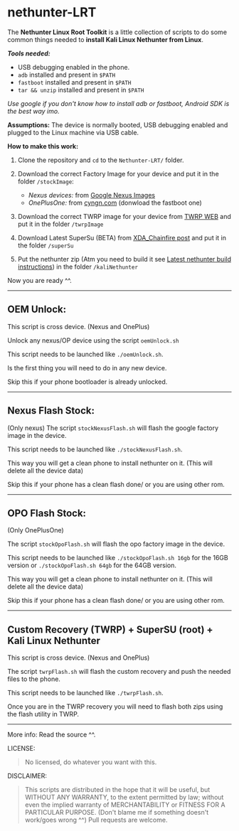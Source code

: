 # nethunter-LRT


The **Nethunter Linux Root Toolkit** is a little collection of scripts to do some common things needed to **install Kali Linux Nethunter from Linux**.


***Tools needed:*** 

 - USB debugging enabled in the phone.
 - `adb` installed and present in `$PATH`
 - `fastboot` installed and present in `$PATH`
 - `tar && unzip` installed and present in `$PATH`
 
*Use google if you don't know how to install adb or fastboot, Android SDK is the best way imo.*

**Assumptions:** The device is normally booted, USB debugging enabled and plugged to the Linux machine via USB cable.

**How to make this work:**

1. Clone the repository and `cd` to the `Nethunter-LRT/` folder.

2. Download the correct Factory Image for your device and put it in the folder `/stockImage`:
    -  *Nexus devices:* from [Google Nexus Images](https://developers.google.com/android/nexus/images?hl=en)
    -  *OnePlusOne:* from [cyngn.com](https://cyngn.com/support) (donwload the fastboot one)
 
3. Download the correct TWRP image for your device from [TWRP WEB](https://twrp.me/Devices/) and put it in the folder `/twrpImage`

4. Download Latest SuperSu (BETA) from [XDA_Chainfire post](http://forum.xda-developers.com/showpost.php?p=64161125&postcount=3) and put it in the folder `/superSu`

5. Put the nethunter zip (Atm you need to build it see [Latest nethunter build instructions](https://github.com/offensive-security/kali-nethunter/tree/newinstaller-fj/AnyKernel2)) in the folder `/kaliNethunter`

Now you are ready ^^.

-----------------
OEM Unlock:
---------------
This script is cross device. (Nexus and OnePlus)

Unlock any nexus/OP device using the script `oemUnlock.sh`

This script needs to be launched like `./oemUnlock.sh`.

Is the first thing you will need to do in any new device.

Skip this if your phone bootloader is already unlocked.

-----------------
Nexus Flash Stock:
---------------
(Only nexus)
The script `stockNexusFlash.sh` will flash the google factory image in the device. 

This script needs to be launched like `./stockNexusFlash.sh`.

This way you will get a clean phone to install nethunter on it. (This will delete all the device data)

Skip this if your phone has a clean flash done/ or you are using other rom.

-----------------
OPO Flash Stock:
---------------
(Only OnePlusOne)

The script `stockOpoFlash.sh` will flash the opo factory image in the device. 

This script needs to be launched like `./stockOpoFlash.sh 16gb` for the 16GB version or `./stockOpoFlash.sh 64gb` for the 64GB version.

This way you will get a clean phone to install nethunter on it. (This will delete all the device data)

Skip this if your phone has a clean flash done/ or you are using other rom.

-----------------
Custom Recovery (TWRP) + SuperSU (root) + Kali Linux Nethunter
-------------------------------------

This script is cross device. (Nexus and OnePlus)

The script `twrpFlash.sh`  will flash the custom recovery and push the needed files to the phone.

This script needs to be launched like `./twrpFlash.sh`.

Once you are in the TWRP recovery you will need to flash both zips using the flash utility in TWRP.


-----------------
More info: Read the source ^^.

LICENSE: 

> No licensed, do whatever you want with this.

DISCLAIMER: 

> This scripts are distributed in the hope that it will be useful, but WITHOUT ANY WARRANTY, to the extent permitted by law; without even the implied warranty of MERCHANTABILITY or FITNESS FOR A PARTICULAR PURPOSE. (Don't blame me if something doesn't work/goes wrong ^^) Pull requests are welcome.
